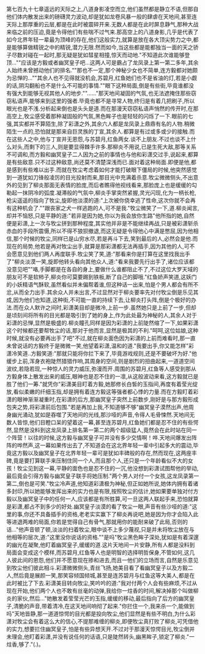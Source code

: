 第七百九十七章遥远的天际之上,八道身影凌空而立,他们虽然都是静立不语,但那自他们体内散发出来的磅礴灵力波动,却是犹如龙卷风暴一般的肆虐在天地间,甚至连天际上那厚重的云层,都是在此时被震碎开来.无数人都是在此时屏息静气,那种大战来临之前的压迫,竟是令得他们有些喘不过气来.那高空上的八道身影,几乎是代表了如今北界年轻一辈最为顶峰的存在,他们这般实力,就算是放在各大顶尖势力之中,都是能够算做精锐之中的精锐,潜力无限.然而如今,当这些都是能都独当一面的天之骄子尽数对碰在一起时,那无疑是犹如彗星相撞,惊天而动地."不知道此次谁能够登顶…""应该是方毅或者幽冥皇子吧…这两人可是霸占了龙凤录上第一第二多年,其余人始终未曾撼动他们的排名.""那也不一定,那个神秘少女也不简单,连方毅都对她颇为忌惮的…""其余人也不见得就没机会,苏碧月,红鱼她们也不是省油的灯,若是小觑的话,阴沟翻船也不是什么不可能的事情.""眼下这种局面,倒是有些街,毕竟谁都没有强大到能够无视其他人的地步.""……"那天地间凝固的气氛,也无法遮掩住那些窃窃私语声,能够来到这里的强者.毕竟也都不是寻常人物,终归是有着几把刷子,所以眼光也是不浅.分析起来倒也是头头是道.而在那漫天窃窃私语声悄然的传开时,在那高空上,牧尘感受着那种凝固般的气氛,黑色眸子也是轻轻的闪烁了一下.眼前的七强,其实都并不算陌生,除了彩潇之外,其余六人都是龙凤录上鼎鼎有名的人物.稍微陌生一点的,恐怕就是那来自巨灵族的丁宣,其余人.都算是有过或多或少的接触.而在这些人之中,他与丁宣并无恩怨,与苏碧月,红鱼两女.谈不上朋友.不过也谈不上什么对头,而剩下的三人,则是要显得棘手许多.那柳炎不用说,已是生死大敌,那等关系不可调和,而方毅和幽冥皇子二人因为之前的事情也与他和彩潇交过手,说起来,都算是有些敌意.只不过这种敌意,尚还莫不清楚深浅而已.面对着这种局面.即便是他,都是感到有些难以出手.而就在牧尘考虑着如何才能打破眼下僵局的时候,他突然感觉到一道犹如刀锋般凌厉的目光投射而来,那目光中充满着杀意.牧尘微微侧头,不出意外的见到了柳炎那面无表情的脸庞,而后者瞧得他视线看来,那脸庞上也是缓缓的勾勒起一抹阴冷的弧度.凝滞般的气氛中,柳炎手掌突然紧握,灵光闪现,化为一柄长枪,枪尖遥遥的指向了牧尘,旋即他淡漠的道:"上次被你侥幸逃了性命,这次你就不会再有这种机会了.""跟丧家之犬一样逃跑的人,可不是我."牧尘微笑了一下,道.柳炎闻言,却并不恼怒,只是平静的道:"若非是因为她,你以为我会放你生路"他所指的她,自然便是彩潇,上一次与牧尘拼到那种程度,其实他并非是不能继续再战,只是被彩潇斩杀赤血的手段所震慑,所以不得不狼狈撤退,而这无疑是令得他心中满是憋屈,因为他相信,那个时候的牧尘,同样已是山穷水尽,若是再斗下去,笑到最后的人,必然会是他.而现在的局势,他若是再对牧尘出手,就算是那彩潇都无法再插手,因为其他的人,可不会愿意见到他们两人再度联手.牧尘笑了笑,道:"那看来你是打算在这里找我出手了"柳炎淡漠一笑,旋即他转头看向其他众人,道:"看来我要先行出手了,诸位应该都没意见吧""咯,手脚都是在各自的身上,要做什么谁都阻止不了,不过这位大罗天域的朋友可不是软柿子,柳炎你可莫要踢到铁板,断了自己的脚哦."红鱼娇声笑道,这妖门的小妖精语气酥软,虽然看似并未偏帮着谁,但这种话一出来,怕是个男人都会有所不忿,从而全力出手.其余众人并未出言,不过显然对于柳炎要率先对付牧尘倒是乐见其成,因为他们也知道,这种街,不可能一直的持续下去,让柳炎打头阵,倒是个极好的办法.而在众人默许之间时,彩潇美目却是微冷,上前一步.虽然她只是上前了一步,但却是顷刻间将所有的目光都是吸引到了她的身上,作为此处最为神秘的人,其余人对于彩潇的忌惮,显然是极盛的.柳炎瞳孔同样是因为彩潇的上前陡然缩了一下,如果彩潇这个时候都还要帮牧尘的话,那对于他而言,显然是极其的不利."呵呵,这位姑娘,这种时候,就没有必要再出手了吧"不过,就在柳炎面色因为彩潇的上前而难看时,那一直未曾说话的方毅终于是微微一笑,他望着彩潇,温和的道."我要出手,你又能怎样"彩潇冷笑道..方毅笑道:"那就只能将你拦下来了,毕竟游戏规则,还是不要破坏为好."他缓步上前,浑身衣袍陡然猎猎作响,其周身的空间,则是剧烈的扭曲起来,一道道空间波纹,若隐若现,一种惊人的灵力威压,弥漫而开.周围的苏碧月,红鱼等人感受到那从方毅身体上散发出来的威压,眼神也是忍不住的一凛,从这般波动来看,这方毅就已是胜了他们一筹."就凭你"彩潇美目盯着方毅,她那修长白皙的玉指间,再度有着莹光绽放,看似柔嫩的纤细玉指,却是拥有着连方毅这等强者都心悸的力量.而在方毅盯着彩潇的眼神渐渐凝重时,在彩潇的后方,那幽冥皇子突然上前数步,刚好是与那方毅形成包夹之势,将彩潇前后包围."若是再加上我,不知道够不够"幽冥皇子漠然出声,他周身幽光涌动,犹如是吞噬了天地间的光线,那沙哑的声音,令得人毛骨悚然.天地间无数人皆惊,他们目瞪口呆的望着这一幕,甚至连苏碧月,红鱼她们都是忍不住的有些愕然,显然是没料到这龙凤录上排名第一第二的两个超级猛人,竟然会在此时站在同一个阵营！以往的时候,这方毅与幽冥皇子可并没有多少交情啊！哗.天地间爆发出阵阵的哗然声,这一幕如果传出去了,不知道会在这北界年轻一辈中引起多大的震动,毕竟这方毅以及幽冥皇子在北界年轻一辈可是犹如丰碑般的存在,然而现在,这两座丰碑,竟是要打算联手来压制住同一个人,而且那个人,还只是一个年龄看似不大的女孩！牧尘见到这一幕,平静的面色也是忍不住的一沉,他没想到彩潇试图帮他的举动,最后竟会引得方毅与幽冥皇子联手将她压制."两个男人对付一个女孩,这龙凤录第一第二,倒也是可笑."牧尘冷声道,他知道彩潇极为神秘,但正如她所说,她体内拥有着诸多封印,所以她能够发挥出来的实力也是有限,按照牧尘的估计,她如果要单独对付方毅以及幽冥皇子中的任何一人,应该都是有所胜算,可一旦这两人联起手来,恐怕就算是彩潇,都占不到多少的好处.幽冥皇子淡漠的看了牧尘一眼,声音有些沙哑的道:"这里的事,你还不具备插手的资格,老老实实赢下了柳炎再说吧,她是因为你才会陷入此等进退两难的局面,你若是觉得自己有骨气,那就用你的能耐来破了此局,否则的话…"他声音顿了顿,淡淡的扫着牧尘,眼中谈不上多少蔑视,只是并未将牧尘放在与他相等的层次,道:"这里没你说话的资格.""是吗"牧尘黑色眸子深处,犹如是有着深邃的幽光在凝聚,他盯着幽冥皇子,缓缓的道.这片天地间一片安静,所有人都是没料到局面会变成这个模样,而苏碧月,红鱼等人也是明智的选择明哲保身,不管如何,这几人彼此间的恩怨,他们并不愿意现在掺和进去,而且一他们的立场而言,自然是乐意见到牧尘他们彼此相斗.彩潇微微侧头,青丝飞扬,她美目看了看幽冥皇子以及方毅二人,然后竟是展颜一笑,那笑容倾国倾城,甚至是连苏碧月与红鱼这等大美人,都是在此时被比了下去.彩潇美目转向牧尘,笑吟吟的道:"我对付两个人会有些麻烦,不过从现在开始,他们两个人也不敢有丝毫的动弹,我给你一炷香的时间,解决掉那个叫做柳炎的家伙,然后…"她散发着莹莹光芒的玉指,缓缓的移动,最后指向了后方的幽冥皇子,清脆的声音,带着清冷,在这天地间响彻了起来."你拦住一个,我来杀一个,能做到吗"天地皆静,那一道道惊愕的目光都是投向牧尘,他们显然是有些不明白,为什么彩潇对牧尘会有着这么大的信心,不提那难缠的柳炎,即便牧尘真打败了柳炎,可凭借他的实力,想要拦住幽冥皇子,怕是有些异想天开.不过对于那漫天惊愕目光,牧尘倒并未理会,他盯着彩潇,并没有说任何的话语,只是陡然转头,幽黑眸子,锁定了柳炎."一炷香,够了."(.)。
